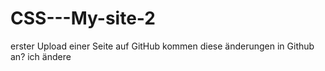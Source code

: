 # CSS---My-site-2
erster Upload einer Seite auf GitHub
kommen diese änderungen in Github an?
ich ändere
